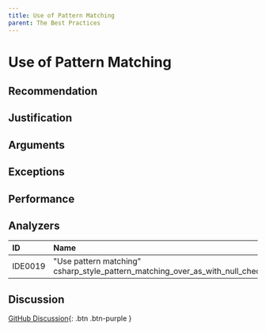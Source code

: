 ```yaml
---
title: Use of Pattern Matching
parent: The Best Practices
---
```


# Use of Pattern Matching

## Recommendation

## Justification

## Arguments

## Exceptions

## Performance

## Analyzers

| ID | Name | Value
|:-|:-|:-|
| IDE0019 | "Use pattern matching"<br>csharp_style_pattern_matching_over_as_with_null_check | |

## Discussion

[GitHub Discussion](){: .btn .btn-purple }